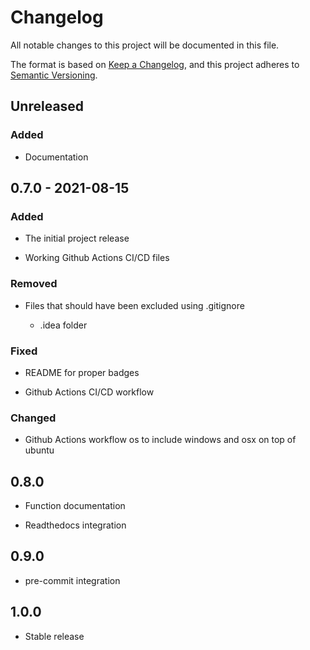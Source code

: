 # Changelog

All notable changes to this project will be documented in this file.

The format is based on [Keep a Changelog](https://keepachangelog.com/en/1.0.0/),
and this project adheres to [Semantic Versioning](https://semver.org/spec/v2.0.0.html).

## Unreleased

### Added

- Documentation

## 0.7.0 - 2021-08-15

### Added

- The initial project release

- Working Github Actions CI/CD files

### Removed

- Files that should have been excluded using .gitignore

    - .idea folder
    
### Fixed

- README for proper badges

- Github Actions CI/CD workflow

### Changed

- Github Actions workflow os to include windows and osx on top of ubuntu

## 0.8.0

- Function documentation

- Readthedocs integration

## 0.9.0

- pre-commit integration

## 1.0.0

- Stable release

